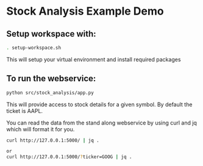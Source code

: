 <h1>Stock Analysis Example Demo</h1>
<h2> Setup workspace with:</h2>

```sh
. setup-workspace.sh
```

This will setup your virtual environment and install required packages

<h2>To run the webservice:</h2>

```sh
python src/stock_analysis/app.py
```

This will provide access to stock details for a given symbol. By default the ticket is AAPL.

You can read the data from the stand along webservice by using curl and jq which will format it for you.

```sh
curl http://127.0.0.1:5000/ | jq .

or
curl http://127.0.0.1:5000/?ticker=GOOG | jq .
```
